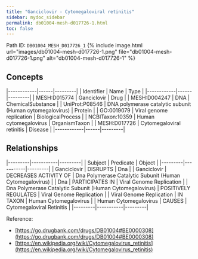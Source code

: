 ```yaml
---
title: "Ganciclovir - Cytomegaloviral retinitis"
sidebar: mydoc_sidebar
permalink: db01004-mesh-d017726-1.html
toc: false 
---
```



Path ID: `DB01004_MESH_D017726_1`
{% include image.html url="images/db01004-mesh-d017726-1.png" file="db01004-mesh-d017726-1.png" alt="db01004-mesh-d017726-1" %}

## Concepts

|------------|------|---------|
| Identifier | Name | Type    |
|------------|------|---------|
| MESH:D015774 | Ganciclovir | Drug |
| MESH:D004247 | DNA | ChemicalSubstance |
| UniProt:P08546 | DNA polymerase catalytic subunit (Human cytomegalovirus) | Protein |
| GO:0019079 | Viral genome replication | BiologicalProcess |
| NCBITaxon:10359 | Human cytomegalovirus | OrganismTaxon |
| MESH:D017726 | Cytomegaloviral retinitis | Disease |
|------------|------|---------|

## Relationships

|---------|-----------|---------|
| Subject | Predicate | Object  |
|---------|-----------|---------|
| Ganciclovir | DISRUPTS | Dna |
| Ganciclovir | DECREASES ACTIVITY OF | Dna Polymerase Catalytic Subunit (Human Cytomegalovirus) |
| Dna | PARTICIPATES IN | Viral Genome Replication |
| Dna Polymerase Catalytic Subunit (Human Cytomegalovirus) | POSITIVELY REGULATES | Viral Genome Replication |
| Viral Genome Replication | IN TAXON | Human Cytomegalovirus |
| Human Cytomegalovirus | CAUSES | Cytomegaloviral Retinitis |
|---------|-----------|---------|

Reference: 
  - [https://go.drugbank.com/drugs/DB01004#BE0000308](https://go.drugbank.com/drugs/DB01004#BE0000308)
  - [https://en.wikipedia.org/wiki/Cytomegalovirus_retinitis](https://en.wikipedia.org/wiki/Cytomegalovirus_retinitis)
